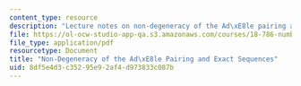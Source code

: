 ```yaml
---
content_type: resource
description: "Lecture notes on non-degeneracy of the Ad\xE8le pairing and exact sequences."
file: https://ol-ocw-studio-app-qa.s3.amazonaws.com/courses/18-786-number-theory-ii-class-field-theory-spring-2016/8df5e4d3c35295e92af4d973833c087b_MIT18_786S16_lec5.pdf
file_type: application/pdf
resourcetype: Document
title: "Non-Degeneracy of the Ad\xE8le Pairing and Exact Sequences"
uid: 8df5e4d3-c352-95e9-2af4-d973833c087b
---
```


